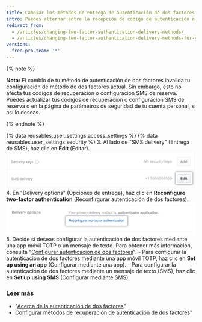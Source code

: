 ```yaml
---
title: Cambiar los métodos de entrega de autenticación de dos factores para tu dispositivo móvil
intro: Puedes alternar entre la recepción de código de autenticación a través de un mensaje de texto o una aplicación móvil.
redirect_from:
  - /articles/changing-two-factor-authentication-delivery-methods/
  - /articles/changing-two-factor-authentication-delivery-methods-for-your-mobile-device
versions:
  free-pro-team: '*'
---
```


{% note %}

**Nota:** El cambio de tu método de autenticación de dos factores invalida tu configuración de método de dos factores actual. Sin embargo, esto no afecta tus códigos de recuperación o configuración SMS de reserva. Puedes actualizar tus códigos de recuperación o configuración SMS de reserva o en la página de parámetros de seguridad de tu cuenta personal, si así lo deseas.

{% endnote %}

{% data reusables.user_settings.access_settings %}
{% data reusables.user_settings.security %}
3. Al lado de "SMS delivery" (Entrega de SMS), haz clic en **Edit** (Editar). ![Editar opciones de entrega de SMS](/assets/images/help/2fa/edit-sms-delivery-option.png)
4. En "Delivery options" (Opciones de entrega), haz clic en **Reconfigure two-factor authentication** (Reconfirgurar autenticación de dos factores). ![Cambiar tus opciones de entrega 2FA](/assets/images/help/2fa/2fa-switching-methods.png)
5. Decide si deseas configurar la autenticación de dos factores mediante una app móvil TOTP o un mensaje de texto. Para obtener más información, consulta "[Configurar autenticación de dos factores](/articles/configuring-two-factor-authentication)".
    - Para configurar la autenticación de dos factores mediante una app móvil TOTP, haz clic en **Set up using an app** (Configurar mediante una app).
    - Para configurar la autenticación de dos factores mediante un mensaje de texto (SMS), haz clic en **Set up using SMS** (Configurar mediante SMS).

### Leer más

- "[Acerca de la autenticación de dos factores](/articles/about-two-factor-authentication)"
- [Configurar métodos de recuperación de autenticación de dos factores](/articles/configuring-two-factor-authentication-recovery-methods)"
